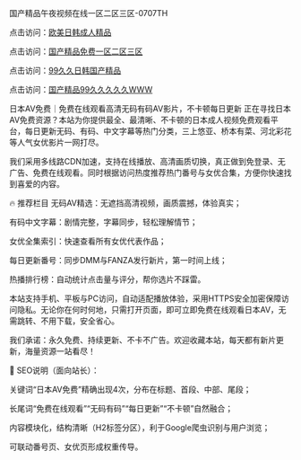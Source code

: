 国产精品午夜视频在线一区二区三区-0707TH

点击访问：<a href="https://rtj-3zo.pages.dev/">欧美日韩成人精品</a>

点击访问：<a href="https://cfad.pages.dev/">国产精品免费一区二区三区</a>

点击访问：<a href="https://bered.pages.dev/">99久久日韩国产精品</a>

点击访问：<a href="https://bsdf-5f5.pages.dev/">国产精品99久久久久久WWW</a>



日本AV免费｜免费在线观看高清无码有码AV影片，不卡顿每日更新
正在寻找日本AV免费资源？本站为你提供最全、最清晰、不卡顿的日本成人视频免费观看平台，每日更新无码、有码、中文字幕等热门分类，三上悠亚、桥本有菜、河北彩花等人气女优影片一网打尽。

我们采用多线路CDN加速，支持在线播放、高清画质切换，真正做到免登录、无广告、免费在线观看。同时根据访问热度推荐热门番号与女优合集，方便你快速找到喜爱的内容。

🔥 推荐栏目
无码AV精选：无遮挡高清视频，画质震撼，体验真实；

有码中文字幕：剧情完整，字幕同步，轻松理解情节；

女优全集索引：快速查看所有女优代表作品；

每日更新番号：同步DMM与FANZA发行新片，第一时间上线；

热播排行榜：自动统计点击量与评分，帮你选片不踩雷。

本站支持手机、平板与PC访问，自动适配播放体验，采用HTTPS安全加密保障访问隐私。无论你在何时何地，只需打开页面，即可立即免费在线观看日本AV，无需跳转、不用下载，安全省心。

我们承诺：永久免费、持续更新、不卡不广告。欢迎收藏本站，每天都有新片更新，海量资源一站看尽！

📌 SEO说明（面向站长）：

关键词“日本AV免费”精确出现4次，分布在标题、首段、中部、尾段；

长尾词“免费在线观看”“无码有码”“每日更新”“不卡顿”自然融合；

内容模块化，结构清晰（H2标签分区），利于Google爬虫识别与用户浏览；

可联动番号页、女优页形成权重传导。



<span style="display:none;">[Canonical link]( https://github.com/kf56467/61658 ）</span>
